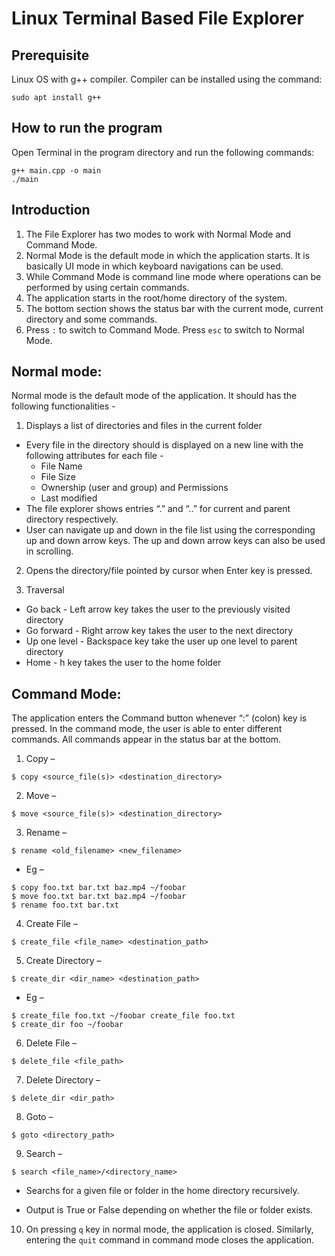 # Linux Terminal Based File Explorer

## Prerequisite
Linux OS with g++ compiler. Compiler can be installed using the command:
```
sudo apt install g++
```

## How to run the program
Open Terminal in the program directory and run the following commands:
```
g++ main.cpp -o main
./main
```

## Introduction
1. The File Explorer has two modes to work with Normal Mode and Command Mode.
2. Normal Mode is the default mode in which the application starts. It is basically UI mode in which keyboard navigations can be used.
3. While Command Mode is command line mode where operations can be performed by using certain commands.
4. The application starts in the root/home directory of the system.
5. The bottom section shows the status bar with the current mode, current directory and some commands.
6. Press ```:``` to switch to Command Mode. Press ```esc``` to switch to Normal Mode.

## Normal mode:
Normal mode is the default mode of the application. It should has the following functionalities -
1. Displays a list of directories and files in the current folder
* Every file in the directory should is displayed on a new line with the following
attributes for each file -
    * File Name
    * File Size
    * Ownership (user and group) and Permissions
    * Last modified
* The file explorer shows entries “.” and “..” for current and parent directory
respectively.
* User can navigate up and down in the file list using the corresponding up
and down arrow keys. The up and down arrow keys can also be used in scrolling.

2. Opens the directory/file pointed by cursor when Enter key is pressed.

3. Traversal
* Go back - Left arrow key takes the user to the previously visited directory
* Go forward - Right arrow key takes the user to the next directory
* Up one level - Backspace key take the user up one level to parent directory
* Home - h key takes the user to the home folder


## Command Mode:

The application enters the Command button whenever “:” (colon) key is pressed. In the command
mode, the user is able to enter different commands. All commands appear in the status bar at the
bottom.
1. Copy –
```
$ copy <source_file(s)> <destination_directory>
```

2. Move –
```
$ move <source_file(s)> <destination_directory>
```

3. Rename –
```
$ rename <old_filename> <new_filename>
``` 

* Eg –
```
$ copy foo.txt bar.txt baz.mp4 ~/foobar
$ move foo.txt bar.txt baz.mp4 ~/foobar
$ rename foo.txt bar.txt
```

4. Create File –
```
$ create_file <file_name> <destination_path>
```

5. Create Directory –
```
$ create_dir <dir_name> <destination_path>
```

* Eg – 
```
$ create_file foo.txt ~/foobar create_file foo.txt
$ create_dir foo ~/foobar
```

6. Delete File –
```
$ delete_file <file_path>
```

7. Delete Directory –
```
$ delete_dir <dir_path>
```

8. Goto –
```
$ goto <directory_path>
```

9. Search –
```
$ search <file_name>/<directory_name>
```

* Searchs for a given file or folder in the home directory recursively.

* Output is True or False depending on whether the file or folder exists.

10. On pressing ```q``` key in normal mode, the application is closed. Similarly, entering the ```quit``` command in command mode closes the application.